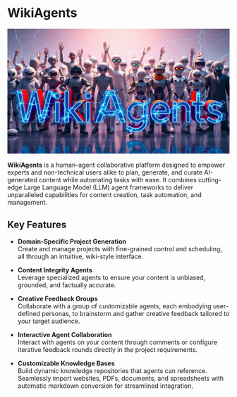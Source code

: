 # WikiAgents

![WikiAgents Logo](images/logo.jpg)

**WikiAgents** is a human-agent collaborative platform designed to empower experts and non-technical users alike to plan, generate, and curate AI-generated content while automating tasks with ease. It combines cutting-edge Large Language Model (LLM) agent frameworks to deliver unparalleled capabilities for content creation, task automation, and management.

## Key Features

- **Domain-Specific Project Generation**  
  Create and manage projects with fine-grained control and scheduling, all through an intuitive, wiki-style interface.

- **Content Integrity Agents**  
  Leverage specialized agents to ensure your content is unbiased, grounded, and factually accurate.

- **Creative Feedback Groups**  
  Collaborate with a group of customizable agents, each embodying user-defined personas, to brainstorm and gather creative feedback tailored to your target audience.

- **Interactive Agent Collaboration**  
  Interact with agents on your content through comments or configure iterative feedback rounds directly in the project requirements.

- **Customizable Knowledge Bases**  
  Build dynamic knowledge repositories that agents can reference. Seamlessly import websites, PDFs, documents, and spreadsheets with automatic markdown conversion for streamlined integration.
